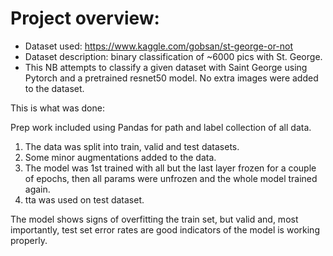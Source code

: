 # Project overview:

- Dataset used: https://www.kaggle.com/gobsan/st-george-or-not
- Dataset description: binary classification of ~6000 pics with St. George.
- This NB attempts to classify a given dataset with Saint George using Pytorch and a pretrained resnet50 model. No extra images were added to the dataset.

This is what was done:

Prep work included using Pandas for path and label collection of all data.
1. The data was split into train, valid and test datasets.
2. Some minor augmentations added to the data.
3. The model was 1st trained with all but the last layer frozen for a couple of epochs, then all params were unfrozen and the whole model trained again.
4. tta was used on test dataset.

The model shows signs of overfitting the train set, but valid and, most importantly, test set error rates are good indicators of the model is working properly.
